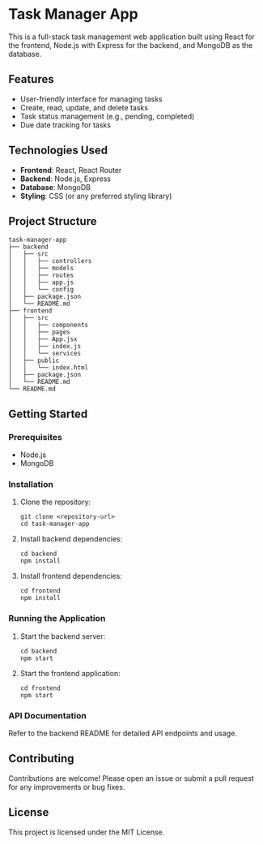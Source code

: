 # Task Manager App

This is a full-stack task management web application built using React for the frontend, Node.js with Express for the backend, and MongoDB as the database.

## Features

- User-friendly interface for managing tasks
- Create, read, update, and delete tasks
- Task status management (e.g., pending, completed)
- Due date tracking for tasks

## Technologies Used

- **Frontend**: React, React Router
- **Backend**: Node.js, Express
- **Database**: MongoDB
- **Styling**: CSS (or any preferred styling library)

## Project Structure

```
task-manager-app
├── backend
│   ├── src
│   │   ├── controllers
│   │   ├── models
│   │   ├── routes
│   │   ├── app.js
│   │   └── config
│   ├── package.json
│   └── README.md
├── frontend
│   ├── src
│   │   ├── components
│   │   ├── pages
│   │   ├── App.jsx
│   │   ├── index.js
│   │   └── services
│   ├── public
│   │   └── index.html
│   ├── package.json
│   └── README.md
└── README.md
```

## Getting Started

### Prerequisites

- Node.js
- MongoDB

### Installation

1. Clone the repository:
   ```
   git clone <repository-url>
   cd task-manager-app
   ```

2. Install backend dependencies:
   ```
   cd backend
   npm install
   ```

3. Install frontend dependencies:
   ```
   cd frontend
   npm install
   ```

### Running the Application

1. Start the backend server:
   ```
   cd backend
   npm start
   ```

2. Start the frontend application:
   ```
   cd frontend
   npm start
   ```

### API Documentation

Refer to the backend README for detailed API endpoints and usage.

## Contributing

Contributions are welcome! Please open an issue or submit a pull request for any improvements or bug fixes.

## License

This project is licensed under the MIT License.